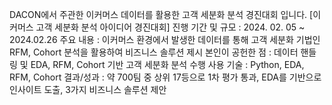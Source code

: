 DACON에서 주관한 이커머스 데이터를 활용한 고객 세분화 분석 경진대회 입니다.
[이커머스 고객 세분화 분석 아이디어 경진대회]
진행 기간 및 규모 : 2024. 02. 05 ~ 2024.02.26
주요 내용 : 이커머스 환경에서 발생한 데이터를 통해 고객 세분화 기법인 RFM, Cohort 분석을 활용하여 비즈니스 솔루션 제시
본인이 공헌한 점 : 데이터 핸들링 및 EDA, RFM, Cohort 기반 고객 세분화 분석 수행 
사용 기술 : Python, EDA, RFM, Cohort
결과/성과 : 약 700팀 중 상위 17등으로 1차 평가 통과, EDA를 기반으로 인사이트 도출, 3가지 비즈니스 솔루션 제안
